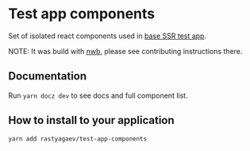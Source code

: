 # Test app components

Set of isolated react components used in [base SSR test app](https://github.com/rastyagaev/test-app-components).

NOTE: It was build with [nwb](https://github.com/insin/nwb#react-components-and-libraries), please see contributing instructions there.

## Documentation

Run `yarn docz dev` to see docs and full component list.

## How to install to your application

`yarn add rastyagaev/test-app-components`

